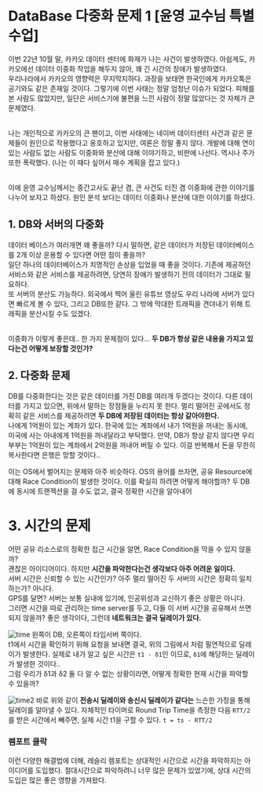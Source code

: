 # DataBase 다중화 문제 1 [윤영 교수님 특별 수업]

이번 22년 10월 말, 카카오 데이터 센터에 화재가 나는 사건이 발생하였다. 아쉽게도, 카카오에선 데이터 이중화 작업을 해두지 않아, 꽤 긴 시간의 장애가 발생하였다. <br> 우리나라에서 카카오의 영향력은 무지막지하다. 과장을 보태면 한국인에게 카카오톡은 공기와도 같은 존재일 것이다. 그렇기에 이번 사태는 정말 엄청난 이슈가 되었다. 피해를 본 사람도 많았지만, 일단은 서비스기에 불편을 느낀 사람이 정말 많았다는 것 자체가 큰 문제였다. <br> <br> 

나는 개인적으로 카카오의 큰 팬이고, 이번 사태에는 네이버 데이터센터 사건과 같은 문제들이 원인으로 작용했다고 옹호하고 있지만, 여론은 정말 좋지 않다. 개발에 대해 연이 있는 사람도 없는 사람도 이중화와 분산에 대해 이야기하고, 비판에 나선다. 역시나 주가 또한 폭락했다. (나는 이 때다 싶어서 매수 계획을 잡고 있다.) <br> <br> 

이에 윤영 교수님께서는 중간고사도 끝난 겸, 큰 사건도 터진 겸 이중화에 관한 이야기를 나누어 보자고 하셨다. 원인 분석 보다는 데이터 이중화나 분산에 대한 이야기를 하셨다. 

## 1. DB와 서버의 다중화
데이터 베이스가 여러개면 왜 좋을까? 다시 말하면, 같은 데이터가 저장된 데이터베이스를 2개 이상 운용할 수 있다면 어떤 점이 좋을까? <br> 일단 하나의 데이터베이스가 치명적인 손상을 입었을 때 좋을 것이다. 기존에 제공하던 서비스와 같은 서비스를 제공하려면, 당연히 장애가 발생하기 전의 데이터가 그대로 필요하다. <br> 또 서버의 분산도 가능하다. 외국에서 찍어 올린 유튜브 영상도 우리 나라에 서버가 있다면 빠르게 볼 수 있다, 그리고 DB또한 같다. 그 밖에 막대한 트래픽을 견뎌내기 위해 트래픽을 분산시킬 수도 있겠다. <br>
<Br>

이중화가 이렇게 좋은데.. 한 가지 문제점이 있다... **두 DB가 항상 같은 내용을 가지고 있다는건 어떻게 보장할 것인가?**

## 2. 다중화 문제

DB를 다중화한다는 것은 같은 데이터를 가진 DB를 여러개 두겠다는 것이다. 다른 데이터를 가지고 있으면, 위에서 말하는 장점들을 누리지 못 한다. 멀리 떨어진 곳에서도 정확히 같은 서비스를 제공하려면 **두 DB에 저장된 데이터는 항상 같아야한다.** <br> 나에게 1억원이 있는 계좌가 있다. 한국에 있는 계좌에서 내가 1억원을 꺼내는 동시에, 미국에 사는 아내에게 1억원을 꺼내달라고 부탁했다. 만약, DB가 항상 같지 않다면 우리 부부는 1억원이 있는 계좌에서 2억원을 꺼내어 버릴 수 있다. 이걸 반복해서 돈을 무한히 복사한다면 은행은 망할 것이다.. <br>

이는 OS에서 벌어지는 문제와 아주 비슷하다. OS의 용어를 쓰자면,  공유 Resource에 대해 Race Condition이 발생한 것이다. 이를 확실히 하려면 어떻게 해야할까? 두 DB에 동시에 트랜젝션을 걸 수도 없고, 결국 정확한 시간을 알아내어

# 3. 시간의 문제
어떤 공유 리소스로의 정확한 접근 시간을 알면, Race Condition을 막을 수 있지 않을까? <br>
괜찮은 아이디어이다. 하지만 **시간을 파악한다는건 생각보다 아주 어려운 일이다.** <br>
서버 시간은 신뢰할 수 있는 시간인가? 아주 멀리 떨어진 두 서버의 시간은 정확히 일치하는가? 아니다. <br> 
GPS를 달면? 서버는 보통 실내에 있기에, 인공위성과 교신하기 좋은 상황은 아니다. <br>
그러면 시간을 따로 관리하는 time server를 두고, 다들 이 서버 시간을 공유해서 쓰면 되지 않을까? 좋은 생각이다, 그런데 **네트워크는 결국 딜레이가 있다.** <br>

![time](https://user-images.githubusercontent.com/71186266/199968611-4b31d298-339f-44f9-a915-4424f4764cb2.png)
왼쪽이 DB, 오른쪽이 타임서버 쪽이다. <br>
t1에서 시간을 확인하기 위해 요청을 보내면 결국, 위의 그림에서 처럼 필연적으로 딜레이가 발생한다. 실제로 내가 알고 싶은 시간은 `t1 - δ1`인 이므로, `δ1`에 해당하는 딜레이가 발생한 것이다.. <br>
그럼 우리가 δ1과 δ2 둘 다 알 수 없는 상황이라면, 어떻게 정확한 현재 시간을 파악할 수 있을까?  <br>

![time2](https://user-images.githubusercontent.com/71186266/199969480-10902a04-c4cf-4a78-a33e-f5db924fc62e.png)
바로 위와 같이 **전송시 딜레이와 송신시 딜레이가 같다는** 느슨한 가정을 통해 딜레이를 알아낼 수 있다. 자체적인 타이머로 Round Trip Time을 측정한 다음 `RTT/2`를 받은 시간에서 빼주면, 실제 시간 t1을 구할 수 있다. `t = ts - RTT/2` <br> 
 
### 렘포트 클락
이런 다양한 해결법에 더해, 레슬리 렘포트는 상대적인 시간으로 시간을 파악하지는 아이디어를 도입했다. 절대시간으로 파악하려니 너무 많은 문제가 있었기에, 상대 시간의 도입은 많은 좋은 영향을 가져왔다.

